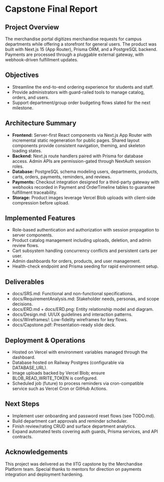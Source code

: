 # Capstone Final Report

## Project Overview
The merchandise portal digitizes merchandise requests for campus departments while offering a storefront for general users. The product was built with Next.js 15 (App Router), Prisma ORM, and a PostgreSQL backend. Payments are processed through a pluggable external gateway, with webhook-driven fulfillment updates.

## Objectives
- Streamline the end-to-end ordering experience for students and staff.
- Provide administrators with guard-railed tools to manage catalog, orders, and users.
- Support department/group order budgeting flows slated for the next milestone.

## Architecture Summary
- **Frontend:** Server-first React components via Next.js App Router with incremental static regeneration for public pages. Shared layout components provide consistent navigation, theming, and skeleton loading states.
- **Backend:** Next.js route handlers paired with Prisma for database access. Admin APIs are permission-gated through NextAuth session roles.
- **Database:** PostgreSQL schema modeling users, departments, products, carts, orders, payments, reminders, and reviews.
- **Payments:** Checkout integration designed for a third-party gateway with webhooks recorded in Payment and OrderTimeline tables to guarantee fulfillment traceability.
- **Storage:** Product images leverage Vercel Blob uploads with client-side compression before upload.

## Implemented Features
- Role-based authentication and authorization with session propagation to server components.
- Product catalog management including uploads, deletion, and admin review flows.
- Cart subsystem handling concurrency conflicts and persistent carts per user.
- Admin dashboards for orders, products, and user management.
- Health-check endpoint and Prisma seeding for rapid environment setup.

## Deliverables
- docs/SRS.md: Functional and non-functional specifications.
- docs/RequirementAnalysis.md: Stakeholder needs, personas, and scope decisions.
- docs/ERD.md + docs/ERD.png: Entity relationship model and diagram.
- docs/Design.md: UI/UX guidelines and interaction patterns.
- docs/Wireframes/: Low-fidelity wireframes for key flows.
- docs/Capstone.pdf: Presentation-ready slide deck.

## Deployment & Operations
- Hosted on Vercel with environment variables managed through the dashboard.
- Database hosted on Railway Postgres (configurable via DATABASE_URL).
- Image uploads backed by Vercel Blob; ensure BLOB_READ_WRITE_TOKEN is configured.
- Scheduled job (future) to process reminders via cron-compatible service such as Vercel Cron or GitHub Actions.

## Next Steps
- Implement user onboarding and password reset flows (see TODO.md).
- Build department cart approvals and reminder scheduler.
- Finish review/rating CRUD and surface department analytics.
- Expand automated tests covering auth guards, Prisma services, and API contracts.

## Acknowledgements
This project was delivered as the IITG capstone by the Merchandise Platform team. Special thanks to mentors for direction on payments integration and deployment hardening.